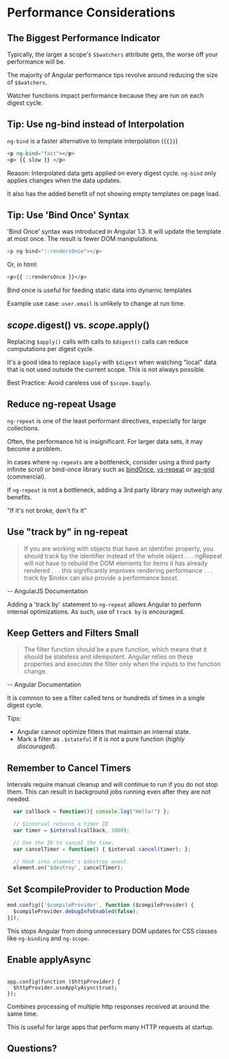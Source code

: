 # Performance Considerations

## The Biggest Performance Indicator

Typically, the larger a scope's `$$watchers` attribute gets, the worse off your performance will be.

The majority of Angular performance tips revolve around reducing the size of `$$watchers`.

Watcher functions impact performance because they are run on each digest cycle.

## Tip: Use ng-bind instead of Interpolation

`ng-bind` is a faster alternative to template interpolation (`{{}}`)

```html
<p ng-bind="fast"></p>
<p> {{ slow }} </p>
```

Reason: Interpolated data gets applied on every digest cycle. `ng-bind` only applies changes when the data updates.

It also has the added benefit of not showing empty templates on page load.

## Tip: Use 'Bind Once' Syntax

'Bind Once' syntax was introduced in Angular 1.3. It will update the template at most once. The result is fewer DOM manipulations.


```javascript
<p ng-bind="::rendersOnce"></p>

```

Or, in html:

```html
<p>{{ ::rendersOnce }}</p>

```

 Bind once is useful for feeding static data into dynamic templates 

Example use case: `user.email` is unlikely to change at run time.


## $scope.$digest() vs. $scope.$apply()

Replacing `$apply()` calls with calls to `$digest()` calls can reduce computations per digest cycle.

It's a good idea to replace `$apply` with `$digest` when watching "local" data that is not used outside the current scope. This is not always possible.

Best Practice: Avoid careless use of `$scope.$apply`.

## Reduce ng-repeat Usage

`ng-repeat` is one of the least performant directives, especially for large collections.

Often, the performance hit is insignificant. For larger data sets, it may become a problem.

In cases where `ng-repeats` are a bottleneck, consider using a third party infinite scroll or bind-once library such as [bindOnce](https://github.com/Pasvaz/bindonce), [vs-repeat](https://github.com/kamilkp/angular-vs-repeat) or [ag-grid](https://www.ag-grid.com/best-angularjs-data-grid/index.php) (commercial).

If `ng-repeat` is not a bottleneck, adding a 3rd party library may outweigh any benefits.

"If it's not broke, don't fix it"

## Use "track by" in ng-repeat

 > If you are working with objects that have an identifier property, you should track by the identifier instead of the whole object . . . ngRepeat will not have to rebuild the DOM elements for items it has already rendered . . . this significantly improves rendering performance . . . track by $index can also provide a performance boost.

-- AngularJS Documentation

Adding a 'track by' statement to `ng-repeat` allows Angular to perform internal optimizations. As such, use of `track by` is encouraged.

## Keep Getters and Filters Small

 > The filter function should be a pure function, which means that it should be stateless and idempotent. Angular relies on these properties and executes the filter only when the inputs to the function change.

 -- Angular Documentation

It is common to see a filter called tens or hundreds of times in a single digest cycle.

Tips:

 * Angular cannot optimize filters that maintain an internal state.
 * Mark a filter as `.$stateful` if it is not a pure function (*highly discouraged*).

## Remember to Cancel Timers

Intervals require manual cleanup and will continue to run if you do not stop them. This can result in background jobs running even after they are not needed.

```javascript
  var callback = function(){ console.log("Hello!") };

  // $interval returns a timer ID
  var timer = $interval(callback, 1000);

  // Use the ID to cancel the time.
  var cancelTimer = function() { $interval.cancel(timer); };

  // Hook into element's $destroy event.
  element.on('$destroy', cancelTimer);

```

## Set $compileProvider to Production Mode

```javascript
mod.config(['$compileProvider', function ($compileProvider) {
  $compileProvider.debugInfoEnabled(false);
}]);
```

This stops Angular from doing unnecessary DOM updates for CSS classes like `ng-binding` and `ng-scope`.

## Enable applyAsync

```

app.config(function ($httpProvider) {
  $httpProvider.useApplyAsync(true);
});

```
Combines processing of multiple http responses received at around the same time.

This is useful for large apps that perform many HTTP requests at startup.

## Questions?
